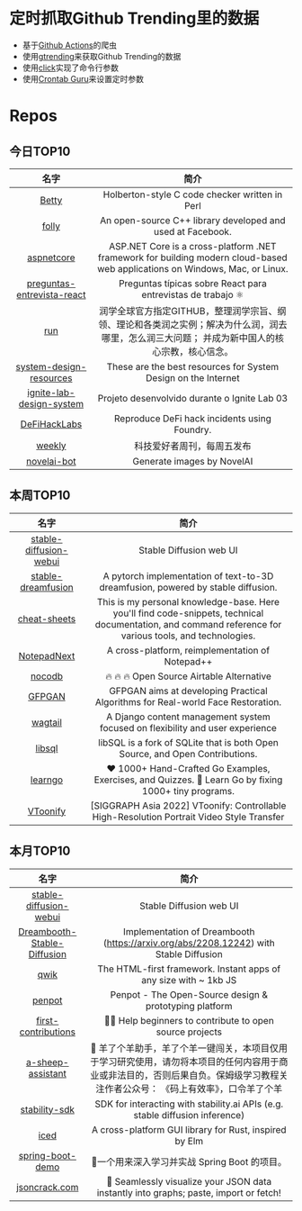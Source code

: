 # 定时抓取Github Trending里的数据
* 基于[Github Actions](https://docs.github.com/en/actions)的爬虫
* 使用[gtrending](https://github.com/hedythedev/gtrending)来获取Github Trending的数据
* 使用[click](https://github.com/pallets/click)实现了命令行参数
* 使用[Crontab Guru](https://crontab.guru/)来设置定时参数

# Repos
## 今日TOP10 
<!-- START OF DAILY_TOP10_REPOS -->
| 名字 | 简介 |
| :----: | :----: |
| [Betty](https://github.com/holbertonschool/Betty) | Holberton-style C code checker written in Perl |
| [folly](https://github.com/facebook/folly) | An open-source C++ library developed and used at Facebook. |
| [aspnetcore](https://github.com/dotnet/aspnetcore) | ASP.NET Core is a cross-platform .NET framework for building modern cloud-based web applications on Windows, Mac, or Linux. |
| [preguntas-entrevista-react](https://github.com/midudev/preguntas-entrevista-react) | Preguntas típicas sobre React para entrevistas de trabajo ⚛️ |
| [run](https://github.com/The-Run-Philosophy-Organization/run) | 润学全球官方指定GITHUB，整理润学宗旨、纲领、理论和各类润之实例；解决为什么润，润去哪里，怎么润三大问题； 并成为新中国人的核心宗教，核心信念。 |
| [system-design-resources](https://github.com/InterviewReady/system-design-resources) | These are the best resources for System Design on the Internet |
| [ignite-lab-design-system](https://github.com/rocketseat-education/ignite-lab-design-system) | Projeto desenvolvido durante o Ignite Lab 03 |
| [DeFiHackLabs](https://github.com/SunWeb3Sec/DeFiHackLabs) | Reproduce DeFi hack incidents using Foundry. |
| [weekly](https://github.com/ruanyf/weekly) | 科技爱好者周刊，每周五发布 |
| [novelai-bot](https://github.com/koishijs/novelai-bot) | Generate images by NovelAI | 基于 NovelAI 的画图机器人 |
<!-- END OF DAILY_TOP10_REPOS -->

## 本周TOP10
<!-- START OF WEEKLY_TOP10_REPOS -->
| 名字 | 简介 |
| :----: | :----: |
| [stable-diffusion-webui](https://github.com/AUTOMATIC1111/stable-diffusion-webui) | Stable Diffusion web UI |
| [stable-dreamfusion](https://github.com/ashawkey/stable-dreamfusion) | A pytorch implementation of text-to-3D dreamfusion, powered by stable diffusion. |
| [cheat-sheets](https://github.com/xcad2k/cheat-sheets) | This is my personal knowledge-base. Here you'll find code-snippets, technical documentation, and command reference for various tools, and technologies. |
| [NotepadNext](https://github.com/dail8859/NotepadNext) | A cross-platform, reimplementation of Notepad++ |
| [nocodb](https://github.com/nocodb/nocodb) | 🔥 🔥 🔥 Open Source Airtable Alternative |
| [GFPGAN](https://github.com/TencentARC/GFPGAN) | GFPGAN aims at developing Practical Algorithms for Real-world Face Restoration. |
| [wagtail](https://github.com/wagtail/wagtail) | A Django content management system focused on flexibility and user experience |
| [libsql](https://github.com/libsql/libsql) | libSQL is a fork of SQLite that is both Open Source, and Open Contributions. |
| [learngo](https://github.com/inancgumus/learngo) | ❤️ 1000+ Hand-Crafted Go Examples, Exercises, and Quizzes. 🚀 Learn Go by fixing 1000+ tiny programs. |
| [VToonify](https://github.com/williamyang1991/VToonify) | [SIGGRAPH Asia 2022] VToonify: Controllable High-Resolution Portrait Video Style Transfer |
<!-- END OF WEEKLY_TOP10_REPOS -->

## 本月TOP10
<!-- START OF MONTHLY_TOP10_REPOS -->
| 名字 | 简介 |
| :----: | :----: |
| [stable-diffusion-webui](https://github.com/AUTOMATIC1111/stable-diffusion-webui) | Stable Diffusion web UI |
| [Dreambooth-Stable-Diffusion](https://github.com/XavierXiao/Dreambooth-Stable-Diffusion) | Implementation of Dreambooth (https://arxiv.org/abs/2208.12242) with Stable Diffusion |
| [qwik](https://github.com/BuilderIO/qwik) | The HTML-first framework. Instant apps of any size with ~ 1kb JS |
| [penpot](https://github.com/penpot/penpot) | Penpot - The Open-Source design & prototyping platform |
| [first-contributions](https://github.com/firstcontributions/first-contributions) | 🚀✨ Help beginners to contribute to open source projects |
| [a-sheep-assistant](https://github.com/Lcry/a-sheep-assistant) | 🐑 羊了个羊助手，羊了个羊一键闯关，本项目仅用于学习研究使用，请勿将本项目的任何内容用于商业或非法目的，否则后果自负。保姆级学习教程关注作者公众号： 《码上有效率》，口令羊了个羊 |
| [stability-sdk](https://github.com/Stability-AI/stability-sdk) | SDK for interacting with stability.ai APIs (e.g. stable diffusion inference) |
| [iced](https://github.com/iced-rs/iced) | A cross-platform GUI library for Rust, inspired by Elm |
| [spring-boot-demo](https://github.com/xkcoding/spring-boot-demo) | 🚀一个用来深入学习并实战 Spring Boot 的项目。 |
| [jsoncrack.com](https://github.com/AykutSarac/jsoncrack.com) | 🔮 Seamlessly visualize your JSON data instantly into graphs; paste, import or fetch! |
<!-- END OF MONTHLY_TOP10_REPOS -->
